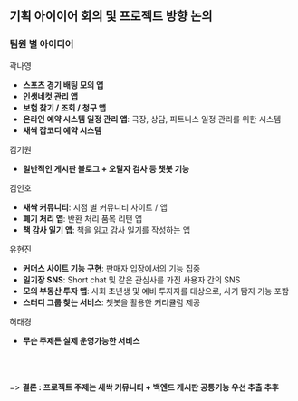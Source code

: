 ## 기획 아이이어 회의 및 프로젝트 방향 논의 


### 팀원 별 아이디어
곽나영
- **스포츠 경기 배팅 모의 앱**
- **인생네컷 관리 앱**
- **보험 찾기 / 조회 / 청구 앱**
- **온라인 예약 시스템 일정 관리 앱**: 극장, 상담, 피트니스 일정 관리를 위한 시스템
- **새싹 잡코디 예약 시스템**

김기원
- **일반적인 게시판 블로그 + 오탈자 검사 등 챗봇 기능**

김인호
- **새싹 커뮤니티**: 지점 별 커뮤니티 사이트 / 앱
- **폐기 처리 앱**: 반환 처리 품목 리턴 앱
- **책 감사 일기 앱**: 책을 읽고 감사 일기를 작성하는 앱

유현진
- **커머스 사이트 기능 구현**: 판매자 입장에서의 기능 집중
- **일기장 SNS**: Short chat 및 같은 관심사를 가진 사용자 간의 SNS
- **모의 부동산 투자 앱**: 사회 초년생 및 예비 투자자를 대상으로, 사기 탐지 기능 포함
- **스터디 그룹 찾는 서비스**: 챗봇을 활용한 커리큘럼 제공  

허태경
- **무슨 주제든 실제 운영가능한 서비스**

<br><br>

=> **결론 : 프로젝트 주제는 새싹 커뮤니티 + 백엔드 게시판 공통기능 우선 추출 추후**